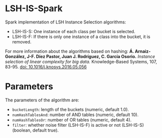 # LSH-IS-Spark
Spark implementation of LSH Instance Selection algorithms:
- LSH-IS-S: One instance of each class per bucket is selected.
- LSH-IS-F: If there is only one instance of a class into the bucket, it is removed.

For more information about the algorithms based on hashing:
 **Á. Arnaiz-González, J-F. Díez Pastor, Juan J. Rodríguez, C. García Osorio.** _Instance selection of linear complexity for big data._ Knowledge-Based Systems, 107, 83-95. [doi: 10.1016/j.knosys.2016.05.056](https://doi.org/10.1016/j.knosys.2016.05.056)

# Parameters
The parameters of the algorithm are:
- ```bucketLength```: length of the buckets (numeric, default 1.0).
- ```numHashTablesAnd```: number of AND tables (numeric, default 10).
- ```numHashTablesOr```: number of OR tables (numeric, default 4).
- ```filter```: whether noise filter (LSH-IS-F) is active or not (LSH-IS-S) (boolean, default true).

